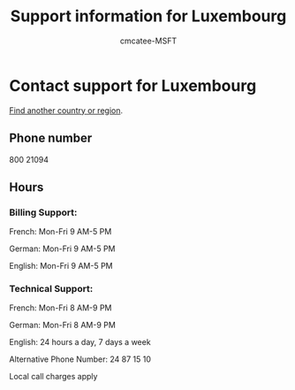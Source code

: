 ﻿---                                
title: Support information for Luxembourg
author: cmcatee-MSFT
ms.author: cmcatee
manager: mnirkhe
audience: Admin
ms.topic: reference
ms.service: o365-administration
ms.collection: Adm_Support
localization_priority: Priority
description: Learn how to contact support for your country or region.
ROBOTS: NOINDEX, NOFOLLOW
---

# Contact support for Luxembourg

[Find another country or region](../contact-support-for-business-products.md).

## Phone number
800 21094

## Hours
### Billing Support:

French: Mon-Fri 9 AM-5 PM

German: Mon-Fri 9 AM-5 PM

English: Mon-Fri 9 AM-5 PM

### Technical Support:

French: Mon-Fri 8 AM-9 PM

German: Mon-Fri 8 AM-9 PM

English: 24 hours a day, 7 days a week

Alternative Phone Number: 24 87 15 10

Local call charges apply
